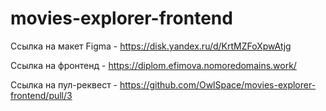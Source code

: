 # movies-explorer-frontend
Ссылка на макет Figma - https://disk.yandex.ru/d/KrtMZFoXpwAtjg

Ссылка на фронтенд - https://diplom.efimova.nomoredomains.work/

Ссылка на пул-реквест - https://github.com/OwlSpace/movies-explorer-frontend/pull/3
